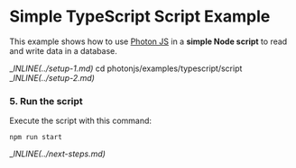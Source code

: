# Simple TypeScript Script Example

This example shows how to use [Photon JS](https://photonjs.prisma.io/) in a **simple Node script** to read and write data in a database.

__INLINE(../_setup-1.md)__
cd photonjs/examples/typescript/script
__INLINE(../_setup-2.md)__

### 5. Run the script

Execute the script with this command: 

```
npm run start
```

__INLINE(../_next-steps.md)__